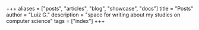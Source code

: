 +++
aliases = ["posts", "articles", "blog", "showcase", "docs"]
title = "Posts"
author = "Luiz G."
description = "space for writing about my studies on computer science"
tags = ["index"]
+++
